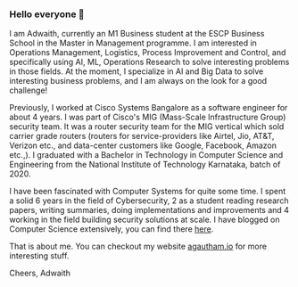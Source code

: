 ### Hello everyone 👋

I am Adwaith, currently an M1 Business student at the ESCP Business School in the Master in Management programme. I am interested in Operations Management, Logistics, Process Improvement and Control, and specifically using AI, ML, Operations Research to solve interesting problems in those fields. At the moment, I specialize in AI and Big Data to solve interesting business problems, and I am always on the look for a good challenge!

Previously, I worked at Cisco Systems Bangalore as a software engineer for about 4 years. I was part of Cisco's MIG (Mass-Scale Infrastructure Group) security team. It was a router security team for the MIG vertical which sold carrier grade routers (routers for service-providers like Airtel, Jio, AT&T, Verizon etc., and data-center customers like Google, Facebook, Amazon etc.,). I graduated with a Bachelor in Technology in Computer Science and Engineering from the National Institute of Technology Karnataka, batch of 2020.

I have been fascinated with Computer Systems for quite some time. I spent a solid 6 years in the field of Cybersecurity, 2 as a student reading research papers, writing summaries, doing implementations and improvements and 4 working in the field building security solutions at scale. I have blogged on Computer Science extensively, you can find there [here](https://www.agautham.io/cybersecurity/).

That is about me. You can checkout my website [agautham.io](https://agautham.io/) for more interesting stuff.

Cheers,
Adwaith
